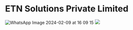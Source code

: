 
# ETN Solutions Private Limited

![WhatsApp Image 2024-02-09 at 16 09 15](https://github.com/ETN-Solutions/ETN-Solutions/assets/161805758/2682f077-7139-414b-9a6c-cf2efa606d8a)
<img src="https://github.com/ETN-Solutions/ETN-Solutions/assets/161805758/2682f077-7139-414b-9a6c-cf2efa606d8a" size="400" >
